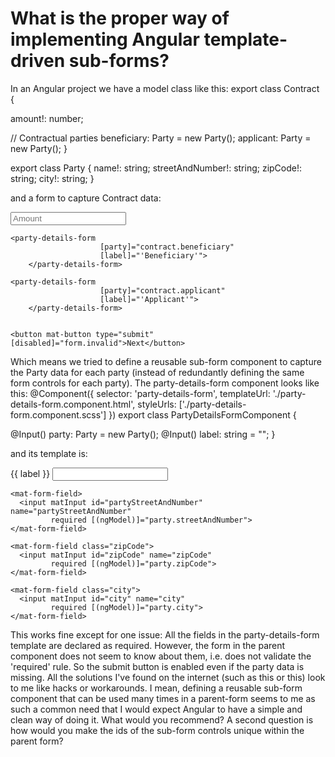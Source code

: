 
# What is the proper way of implementing Angular template-driven sub-forms?

In an Angular project we have a model class like this:
export class Contract {

  amount!: number;

  // Contractual parties
  beneficiary: Party = new Party();
  applicant: Party = new Party();
}


export class Party {
  name!: string;
  streetAndNumber!: string;
  zipCode!: string;
  city!: string;
}

and a form to capture Contract data:
<form #form="ngForm" (ngSubmit)="save()">
   <mat-form-field> 
     <input matInput id="amount" name="amount" placeholder="Amount" required type="number"
               [(ngModel)]="contract.amount">
   </mat-form-field>
               
    <party-details-form
                        [party]="contract.beneficiary"
                        [label]="'Beneficiary'">
        </party-details-form>
    
    <party-details-form
                        [party]="contract.applicant"
                        [label]="'Applicant'">
        </party-details-form>
    
    
    <button mat-button type="submit" [disabled]="form.invalid">Next</button>
</form>

Which means we tried to define a reusable sub-form component to capture the Party data for each party (instead of redundantly defining the same form controls for each party). The party-details-form component looks like this:
@Component({
  selector: 'party-details-form',
  templateUrl: './party-details-form.component.html',
  styleUrls: ['./party-details-form.component.scss']
})
export class PartyDetailsFormComponent {

  @Input() party: Party = new Party();
  @Input() label: string = "";
}

and its template is:
<div>
    <mat-form-field>
        <label for="partyName">{{ label }}</label>
        <input matInput id="partyName" name="partyName"
             required [(ngModel)]="party.name">
    </mat-form-field>
    
    <mat-form-field>
      <input matInput id="partyStreetAndNumber" name="partyStreetAndNumber"
             required [(ngModel)]="party.streetAndNumber">
    </mat-form-field>

    <mat-form-field class="zipCode">
      <input matInput id="zipCode" name="zipCode"
             required [(ngModel)]="party.zipCode">
    </mat-form-field>

    <mat-form-field class="city">
      <input matInput id="city" name="city"
             required [(ngModel)]="party.city">
    </mat-form-field>
</div>

This works fine except for one issue: All the fields in the party-details-form template are declared as required. However, the form in the parent component does not seem to know about them, i.e. does not validate the 'required' rule. So the submit button is enabled even if the party data is missing.
All the solutions I've found on the internet (such as this or this) look to me like hacks or workarounds.
I mean, defining a reusable sub-form component that can be used many times in a parent-form seems to me as such a common need that I would expect Angular to have a simple and clean way of doing it. What would you recommend?
A second question is how would you make the ids of the sub-form controls unique within the parent form?

        